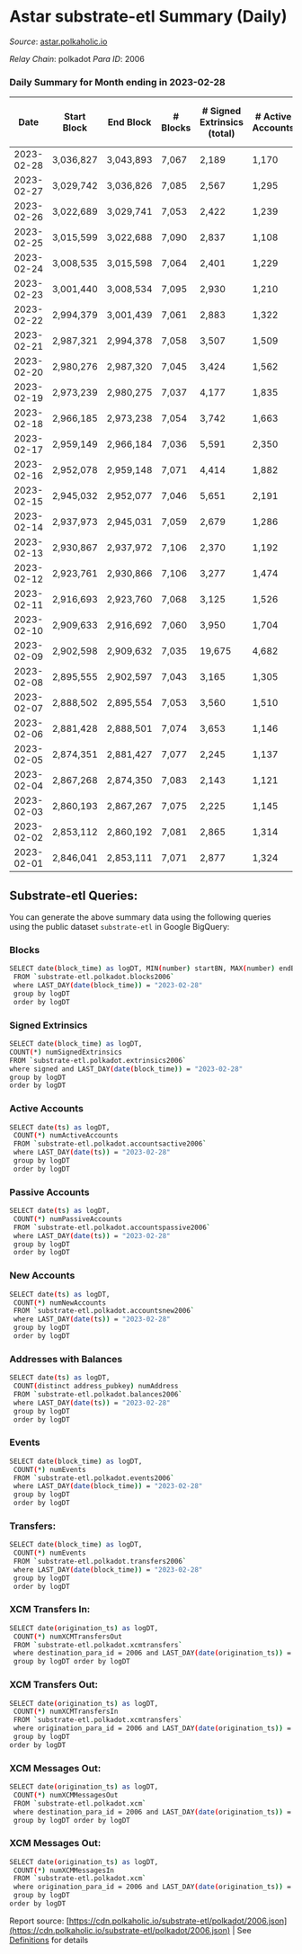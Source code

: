 # Astar substrate-etl Summary (Daily)

_Source_: [astar.polkaholic.io](https://astar.polkaholic.io)

*Relay Chain*: polkadot
*Para ID*: 2006



### Daily Summary for Month ending in 2023-02-28


| Date | Start Block | End Block | # Blocks | # Signed Extrinsics (total) | # Active Accounts | # Passive | # New | # Addresses with Balances | # Events | # Transfers | # XCM Transfers In | # XCM Transfers Out | # XCM In | # XCM Out | Issues | 
| ---- | ----------- | --------- | -------- | --------------------------- | ----------------- | --------- | ----- | ------------------------- | -------- | ----------- | ------------------ | ------------------- | -------- | --------- | ------ |
| 2023-02-28 | 3,036,827 | 3,043,893 | 7,067 | 2,189 | 1,170 | 799 | 171 | 515,634 | 369,968 | 11,163 ($11,040,088.06) | 42 ($23,167.02) | 48 ($41,109.43) | 43 | 49 |  |
| 2023-02-27 | 3,029,742 | 3,036,826 | 7,085 | 2,567 | 1,295 | 4,240 | 326 | 515,472 | 418,439 | 15,200 ($2,403,717.73) | 46 ($46,983.18) | 35 ($17,298.11) | 46 | 35 |  |
| 2023-02-26 | 3,022,689 | 3,029,741 | 7,053 | 2,422 | 1,239 | 724 | 223 | 515,158 | 1,094,984 | 11,324 ($4,953,188.41) | 46 ($8,771.14) | 34 ($26,359.03) | 47 | 36 |  |
| 2023-02-25 | 3,015,599 | 3,022,688 | 7,090 | 2,837 | 1,108 | 847 | 216 | 514,939 | 1,655,686 | 11,798 ($3,456,746.13) | 44 ($12,698.97) | 42 ($19,771.43) | 45 | 42 |  |
| 2023-02-24 | 3,008,535 | 3,015,598 | 7,064 | 2,401 | 1,229 | 814 | 204 | 514,731 | 415,741 | 11,635 ($5,040,472.56) | 26 ($17,136.47) | 41 ($23,837.12) | 26 | 41 |  |
| 2023-02-23 | 3,001,440 | 3,008,534 | 7,095 | 2,930 | 1,210 | 739 | 222 | 514,537 | 448,322 | 12,067 ($7,069,940.99) | 52 ($22,791.95) | 61 ($24,907.96) | 55 | 63 |  |
| 2023-02-22 | 2,994,379 | 3,001,439 | 7,061 | 2,883 | 1,322 | 822 | 239 | 514,323 | 1,520,836 | 13,699 ($5,301,966.22) | 76 ($31,301.99) | 49 ($42,161.82) | 70 | 49 |  |
| 2023-02-21 | 2,987,321 | 2,994,378 | 7,058 | 3,507 | 1,509 | 971 | 268 | 514,091 | 1,369,951 | 13,414 ($11,265,141.36) | 53 ($14,696.65) | 50 ($40,915.02) | 54 | 51 |  |
| 2023-02-20 | 2,980,276 | 2,987,320 | 7,045 | 3,424 | 1,562 | 915 | 313 | 513,830 | 1,429,625 | 13,358 ($11,053,037.73) | 36 ($7,988.08) | 50 ($68,158.24) | 41 | 53 |  |
| 2023-02-19 | 2,973,239 | 2,980,275 | 7,037 | 4,177 | 1,835 | 1,109 | 345 | 513,528 | 1,489,662 | 15,244 ($14,062,899.96) | 65 ($14,135.41) | 56 ($37,040.88) | 65 | 56 |  |
| 2023-02-18 | 2,966,185 | 2,973,238 | 7,054 | 3,742 | 1,663 | 1,056 | 387 | 513,193 | 2,043,703 | 14,134 ($10,868,266.30) | 38 ($6,207.95) | 46 ($25,323.50) | 38 | 48 |  |
| 2023-02-17 | 2,959,149 | 2,966,184 | 7,036 | 5,591 | 2,350 | 1,452 | 599 | 512,821 | 2,358,718 | 25,914 ($28,725,277.44) | 151 ($137,048.60) | 106 ($72,432.78) | 150 | 113 |  |
| 2023-02-16 | 2,952,078 | 2,959,148 | 7,071 | 4,414 | 1,882 | 1,018 | 330 | 512,232 | 1,976,190 | 16,788 ($35,266,046.68) | 76 ($90,101.93) | 83 ($41,150.47) | 81 | 91 |  |
| 2023-02-15 | 2,945,032 | 2,952,077 | 7,046 | 5,651 | 2,191 | 1,304 | 477 | 511,921 | 2,165,468 | 20,520 ($32,835,561.97) | 99 ($73,504.88) | 68 ($9,857.89) | 103 | 69 |  |
| 2023-02-14 | 2,937,973 | 2,945,031 | 7,059 | 2,679 | 1,286 | 848 | 229 | 511,448 | 1,721,025 | 13,887 ($9,942,424.95) | 57 ($20,109.95) | 52 ($14,150.84) | 64 | 59 |  |
| 2023-02-13 | 2,930,867 | 2,937,972 | 7,106 | 2,370 | 1,192 | 764 | 216 | 511,223 | 500,403 | 14,586 ($9,460,203.17) | 71 ($64,779.17) | 51 ($46,693.94) | 73 | 54 |  |
| 2023-02-12 | 2,923,761 | 2,930,866 | 7,106 | 3,277 | 1,474 | 823 | 334 | 511,012 | 1,357,377 | 12,988 ($9,930,621.79) | 37 ($35,298.29) | 46 ($38,111.32) | 37 | 51 |  |
| 2023-02-11 | 2,916,693 | 2,923,760 | 7,068 | 3,125 | 1,526 | 859 | 248 | 510,684 | 1,519,834 | 13,781 ($11,908,408.06) | 46 ($25,498.93) | 19 ($6,734.99) | 46 | 21 |  |
| 2023-02-10 | 2,909,633 | 2,916,692 | 7,060 | 3,950 | 1,704 | 886 | 415 | 510,444 | 1,833,162 | 15,182 ($22,289,783.14) | 39 ($213,258.91) | 49 ($14,342.63) | 39 | 50 |  |
| 2023-02-09 | 2,902,598 | 2,909,632 | 7,035 | 19,675 | 4,682 | 2,571 | 2,816 | 510,039 | 2,884,360 | 56,677 ($153,606,527.31) | 243 ($320,387.17) | 203 ($195,887.89) | 243 | 214 |  |
| 2023-02-08 | 2,895,555 | 2,902,597 | 7,043 | 3,165 | 1,305 | 866 | 227 | 507,242 | 1,749,666 | 15,241 ($15,610,588.45) | 39 ($20,520.11) | 16 ($7,769.44) | 39 | 25 |  |
| 2023-02-07 | 2,888,502 | 2,895,554 | 7,053 | 3,560 | 1,510 | 1,351 | 711 | 507,029 | 1,823,687 | 16,014 ($4,982,343.24) | 62 ($40,484.97) | 61 ($13,270.54) | 66 | 81 |  |
| 2023-02-06 | 2,881,428 | 2,888,501 | 7,074 | 3,653 | 1,146 | 3,308 | 2,178 | 506,322 | 1,558,582 | 14,098 ($1,603,955.85) | 32 ($9,525.62) | 45 ($9,046.20) | 38 | 45 |  |
| 2023-02-05 | 2,874,351 | 2,881,427 | 7,077 | 2,245 | 1,137 | 691 | 163 | 504,152 | 1,593,747 | 11,007 ($1,922,900.36) | 29 ($1,349.18) | 30 ($19,620.89) | 28 | 32 |  |
| 2023-02-04 | 2,867,268 | 2,874,350 | 7,083 | 2,143 | 1,121 | 783 | 2,738 | 503,990 | 1,641,006 | 10,756 ($2,061,439.09) | 16 ($2,077.01) | 34 ($18,828.02) | 19 | 36 |  |
| 2023-02-03 | 2,860,193 | 2,867,267 | 7,075 | 2,225 | 1,145 | 744 | 2,074 | 501,255 | 1,714,139 | 11,554 ($38,511,686.03) | 46 ($2,621.03) | 38 ($83,940.63) | 60 | 39 |  |
| 2023-02-02 | 2,853,112 | 2,860,192 | 7,081 | 2,865 | 1,314 | 845 | 1,440 | 499,186 | 1,635,437 | 12,692 ($6,776,208.43) | 35 ($14,926.44) | 33 ($15,737.63) | 36 | 33 |  |
| 2023-02-01 | 2,846,041 | 2,853,111 | 7,071 | 2,877 | 1,324 | 1,101 | 462 | 497,750 | 1,854,687 | 16,873 ($6,273,839.27) | 85 ($28,044.82) | 44 ($20,533.34) | 87 | 48 |  |

## Substrate-etl Queries:
You can generate the above summary data using the following queries using the public dataset `substrate-etl` in Google BigQuery:

### Blocks
```bash
SELECT date(block_time) as logDT, MIN(number) startBN, MAX(number) endBN, COUNT(*) numBlocks 
 FROM `substrate-etl.polkadot.blocks2006`  
 where LAST_DAY(date(block_time)) = "2023-02-28" 
 group by logDT 
 order by logDT
```

### Signed Extrinsics
```bash
SELECT date(block_time) as logDT, 
COUNT(*) numSignedExtrinsics 
FROM `substrate-etl.polkadot.extrinsics2006`  
where signed and LAST_DAY(date(block_time)) = "2023-02-28" 
group by logDT 
order by logDT
```

### Active Accounts
```bash
SELECT date(ts) as logDT, 
 COUNT(*) numActiveAccounts 
 FROM `substrate-etl.polkadot.accountsactive2006` 
 where LAST_DAY(date(ts)) = "2023-02-28" 
 group by logDT 
 order by logDT
```

### Passive Accounts
```bash
SELECT date(ts) as logDT, 
 COUNT(*) numPassiveAccounts 
 FROM `substrate-etl.polkadot.accountspassive2006` 
 where LAST_DAY(date(ts)) = "2023-02-28" 
 group by logDT 
 order by logDT
```

### New Accounts
```bash
SELECT date(ts) as logDT, 
 COUNT(*) numNewAccounts 
 FROM `substrate-etl.polkadot.accountsnew2006` 
 where LAST_DAY(date(ts)) = "2023-02-28" 
 group by logDT
 order by logDT
```

### Addresses with Balances
```bash
SELECT date(ts) as logDT,
 COUNT(distinct address_pubkey) numAddress 
 FROM `substrate-etl.polkadot.balances2006` 
 where LAST_DAY(date(ts)) = "2023-02-28" 
 group by logDT 
 order by logDT
```

### Events
```bash
SELECT date(block_time) as logDT, 
 COUNT(*) numEvents 
 FROM `substrate-etl.polkadot.events2006` 
 where LAST_DAY(date(block_time)) = "2023-02-28" 
 group by logDT 
 order by logDT
```

### Transfers:
```bash
SELECT date(block_time) as logDT, 
 COUNT(*) numEvents 
 FROM `substrate-etl.polkadot.transfers2006` 
 where LAST_DAY(date(block_time)) = "2023-02-28" 
 group by logDT 
 order by logDT
```

### XCM Transfers In:
```bash
SELECT date(origination_ts) as logDT, 
 COUNT(*) numXCMTransfersOut 
 FROM `substrate-etl.polkadot.xcmtransfers` 
 where destination_para_id = 2006 and LAST_DAY(date(origination_ts)) = "2023-02-28" 
 group by logDT order by logDT
```

### XCM Transfers Out:
```bash
SELECT date(origination_ts) as logDT, 
 COUNT(*) numXCMTransfersIn 
 FROM `substrate-etl.polkadot.xcmtransfers` 
 where origination_para_id = 2006 and LAST_DAY(date(origination_ts)) = "2023-02-28" 
 group by logDT 
order by logDT
```

### XCM Messages Out:
```bash
SELECT date(origination_ts) as logDT, 
 COUNT(*) numXCMMessagesOut 
 FROM `substrate-etl.polkadot.xcm` 
 where destination_para_id = 2006 and LAST_DAY(date(origination_ts)) = "2023-02-28" 
 group by logDT order by logDT
```

### XCM Messages Out:
```bash
SELECT date(origination_ts) as logDT, 
 COUNT(*) numXCMMessagesIn 
 FROM `substrate-etl.polkadot.xcm` 
 where origination_para_id = 2006 and LAST_DAY(date(origination_ts)) = "2023-02-28" 
 group by logDT 
order by logDT
```


Report source: [https://cdn.polkaholic.io/substrate-etl/polkadot/2006.json](https://cdn.polkaholic.io/substrate-etl/polkadot/2006.json) | See [Definitions](/DEFINITIONS.md) for details

